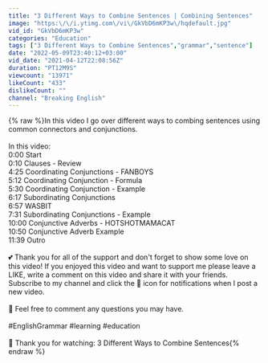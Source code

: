 ```yaml
---
title: "3 Different Ways to Combine Sentences | Combining Sentences"
image: "https:\/\/i.ytimg.com\/vi\/GkVbD6mKP3w\/hqdefault.jpg"
vid_id: "GkVbD6mKP3w"
categories: "Education"
tags: ["3 Different Ways to Combine Sentences","grammar","sentence"]
date: "2022-05-09T23:40:12+03:00"
vid_date: "2021-04-12T22:08:56Z"
duration: "PT12M9S"
viewcount: "13971"
likeCount: "433"
dislikeCount: ""
channel: "Breaking English"
---
```

{% raw %}In this video I go over different ways to combing sentences using common connectors and conjunctions.<br /><br />In this video:<br />0:00 Start<br />0:10 Clauses - Review <br />4:25 Coordinating Conjunctions - FANBOYS<br />5:12 Coordinating Conjunction - Formula<br />5:30 Coordinating Conjunction - Example<br />6:17 Subordinating Conjunctions<br />6:57 WASBIT<br />7:31 Subordinating Conjunctions - Example<br />10:00 Conjunctive Adverbs - HOTSHOTMAMACAT<br />10:50 Conjunctive Adverb Example<br />11:39 Outro<br /><br />💕 Thank you for all of the support and don't forget to show some love on this video! If you enjoyed this video and want to support me please leave a LIKE, write a comment on this video and share it with your friends. Subscribe to my channel and click the 🔔 icon for notifications when I post a new video.<br /><br />💜 Feel free to comment any questions you may have.<br /><br />#EnglishGrammar #learning #education<br /><br />🎈 Thank you for watching: 3 Different Ways to Combine Sentences{% endraw %}
